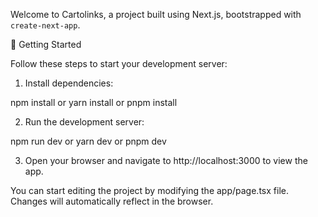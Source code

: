 Welcome to Cartolinks, a project built using Next.js, bootstrapped with `create-next-app`.

🚀 Getting Started

Follow these steps to start your development server:

1. Install dependencies:

npm install
or 
yarn install
or 
pnpm install

2. Run the development server:

npm run dev 
or 
yarn dev
or 
pnpm dev

3. Open your browser and navigate to http://localhost:3000 to view the app.

You can start editing the project by modifying the app/page.tsx file. Changes will automatically reflect in the browser.
